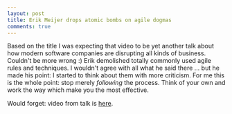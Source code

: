 ```yaml
---
layout: post
title: Erik Meijer drops atomic bombs on agile dogmas 
comments: true
---
```


Based on the title I was expecting that video to be yet another talk about how modern software companies are disrupting all kinds of business. Couldn't be more wrong :) Erik demolished totally commonly used agile rules and techniques. I wouldn't agree with all what he said there ... but he made his point: I started to think about them with more criticism. For me this is the whole point: stop merely _following_ the process. Think of your own and work the way which make you the most effective. 

Would forget: video from talk is [here][1].

[1]: http://vimeo.com/110554082
